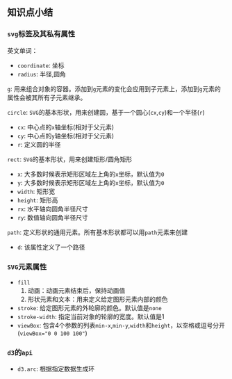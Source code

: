 ## 知识点小结
### `svg`标签及其私有属性
英文单词：  
* `coordinate`: 坐标
* `radius`: 半径,圆角

`g`: 用来组合对象的容器。添加到`g`元素的变化会应用到子元素上，添加到`g`元素的属性会被其所有子元素继承。

`circle`: `SVG`的基本形状，用来创建圆，基于一个圆心(`cx`,`cy`)和一个半径(`r`)    
* `cx`: 中心点的`x`轴坐标(相对于父元素)  
* `cy`: 中心点的`y`轴坐标(相对于父元素)  
* `r`: 定义圆的半径

`rect`:  `SVG`的基本形状，用来创建矩形/圆角矩形
* `x`: 大多数时候表示矩形区域左上角的`x`坐标，默认值为`0`  
* `y`: 大多数时候表示矩形区域左上角的`x`坐标，默认值为`0`  
* `width`: 矩形宽  
* `height`: 矩形高
* `rx`: 水平轴向圆角半径尺寸  
* `ry`: 数值轴向圆角半径尺寸
 
`path`:  定义形状的通用元素。所有基本形状都可以用`path`元素来创建
* `d`: 该属性定义了一个路径

### `SVG`元素属性
* `fill` 
    1. 动画：动画元素结束后，保持动画值
    2. 形状元素和文本：用来定义给定图形元素内部的颜色
* `stroke`: 给定图形元素的外轮廓的颜色。默认值是`none`
* `stroke-width`: 指定当前对象的轮廓的宽度。默认值是1
* `viewBox`: 包含4个参数的列表`min-x`,`min-y`,`width`和`height`，以空格或逗号分开(`viewBox="0 0 100 100"`)

### `d3`的`api`
* `d3.arc`: 根据指定数据生成环
